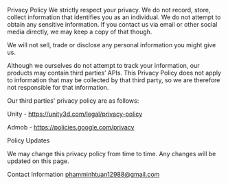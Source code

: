 Privacy Policy
We strictly respect your privacy. We do not record, store, collect information that identifies you as an individual. We do not attempt to obtain any sensitive information. If you contact us via email or other social media directly, we may keep a copy of that though.

We will not sell, trade or disclose any personal information you might give us.

Although we ourselves do not attempt to track your information, our products may contain third parties’ APIs. This Privacy Policy does not apply to information that may be collected by that third party, so we are therefore not responsible for that information.

Our third parties' privacy policy are as follows:

Unity - https://unity3d.com/legal/privacy-policy

Admob - https://policies.google.com/privacy

Policy Updates

We may change this privacy policy from time to time. Any changes will be updated on this page.


Contact Information
phamminhtuan12988@gmail.com
